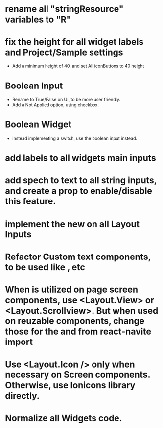 # rename all "stringResource" variables to "R"

# fix the height for all widget labels and Project/Sample settings
- Add a minimum height of 40, and set All iconButtons to 40 height

# Boolean Input
  - Rename to True/False on UI, to be more user friendly.
  - Add a Not Applied option, using checkbox.

# Boolean Widget
  - instead implementing a switch, use the boolean input instead.

# add labels to all widgets main inputs
# add spech to text to all string inputs, and create a prop to enable/disable this feature.
# implement the new <InputRoot /> on all Layout Inputs
# Refactor Custom text components, to be used like <Text p />, <Text h1 /> etc
# When <View /> is utilized on page screen components, use <Layout.View> or <Layout.Scrollview>. But when used on reuzable components, change those for the <View /> and <ScrollView /> from react-navite import
# Use <Layout.Icon /> only when necessary on Screen components. Otherwise, use Ionicons library directly.
# Normalize all Widgets code.